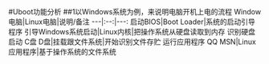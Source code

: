 #Uboot功能分析
##1以Windows系统为例，来说明电脑开机上电的流程
Window电脑|Linux电脑|说明/备注
---|:--:|---:
启动BIOS|Boot Loader|系统的启动引导程序
引导Windows系统启动|Linux内核|把操作系统从硬盘读取到内存
识别硬盘启动 C盘 D盘|挂载跟文件系统|开始识别文件存贮
运行应用程序 QQ MSN|Linux应用程序|基于操作系统的文件系统
